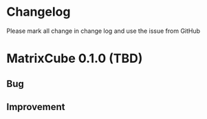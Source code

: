 # Changelog

Please mark all change in change log and use the issue from GitHub

# MatrixCube 0.1.0 (TBD)

## Bug

## Improvement
